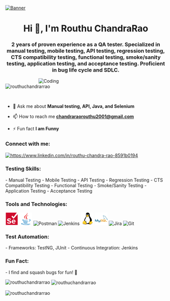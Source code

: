 [![Banner](https://www.scrutinysoft.com/img/testing.png)](https://github.com/routhuchandrarrao)

<h1 align="center">Hi 👋, I'm Routhu ChandraRao</h1>

<h3 align="center">2 years of proven experience as a QA tester. Specialized in manual testing, mobile testing, API testing, regression testing, CTS compatibility testing, functional testing, smoke/sanity testing, application testing, and acceptance testing. Proficient in bug life cycle and SDLC.</h3>

<img align="right" alt="Coding" width="400" src="https://cdn.dribbble.com/users/1162077/screenshots/3848914/programmer.gif">

<p align="left"> <img src="https://komarev.com/ghpvc/?username=routhuchandrarrao&label=Profile%20views&color=0e75b6&style=flat" alt="routhuchandrarrao" /> </p>

<p align="left"> <a href="https://twitter.com/" target="blank"><img src="https://img.shields.io/twitter/follow/?logo=twitter&style=for-the-badge" alt="" /></a> </p>

- 💬 Ask me about **Manual testing, API, Java, and Selenium**

- 📫 How to reach me **chandraraorouthu2001@gmail.com**

- ⚡ Fun fact **I am Funny**

<h3 align="left">Connect with me:</h3>
<p align="left">
  <a href="https://linkedin.com/in/https://www.linkedin.com/in/routhu-chandra-rao-8591b0194" target="blank"><img align="center" src="https://raw.githubusercontent.com/rahuldkjain/github-profile-readme-generator/master/src/images/icons/Social/linked-in-alt.svg" alt="https://www.linkedin.com/in/routhu-chandra-rao-8591b0194" height="30" width="40" /></a>
</p>

<h3 align="left">Testing Skills:</h3>
<p align="left">
  - Manual Testing
  - Mobile Testing
  - API Testing
  - Regression Testing
  - CTS Compatibility Testing
  - Functional Testing
  - Smoke/Sanity Testing
  - Application Testing
  - Acceptance Testing
</p>

<h3 align="left">Tools and Technologies:</h3>
<p align="left">
  <img src="https://raw.githubusercontent.com/devicons/devicon/master/icons/selenium/selenium-original.svg" alt="Selenium" width="40" height="40"/>
  <img src="https://raw.githubusercontent.com/devicons/devicon/master/icons/java/java-original.svg" alt="Java" width="40" height="40"/>
  <img src="https://www.vectorlogo.zone/logos/getpostman/getpostman-icon.svg" alt="Postman" width="40" height="40"/>
  <img src="https://www.vectorlogo.zone/logos/jenkins/jenkins-icon.svg" alt="Jenkins" width="40" height="40"/>
  <img src="https://raw.githubusercontent.com/devicons/devicon/master/icons/linux/linux-original.svg" alt="Linux" width="40" height="40"/>
  <img src="https://raw.githubusercontent.com/devicons/devicon/master/icons/mysql/mysql-original-wordmark.svg" alt="MySQL" width="40" height="40"/>
  <img src="https://www.vectorlogo.zone/logos/atlassian_jira/atlassian_jira-icon.svg" alt="Jira" width="40" height="40"/>
  <img src="https://www.vectorlogo.zone/logos/git-scm/git-scm-icon.svg" alt="Git" width="40" height="40"/>
</p>

<h3 align="left">Test Automation:</h3>
<p align="left">
  - Frameworks: TestNG, JUnit
  - Continuous Integration: Jenkins
</p>

<h3 align="left">Fun Fact:</h3>
<p align="left">
  - I find and squash bugs for fun! 🐛
</p>

<p><img align="left" src="https://github-readme-stats.vercel.app/api/top-langs?username=routhuchandrarrao&show_icons=true&locale=en&layout=compact" alt="routhuchandrarrao" /></p>

<p>&nbsp;<img align="center" src="https://github-readme-stats.vercel.app/api?username=routhuchandrarrao&show_icons=true&locale=en" alt="routhuchandrarrao" /></p>

<p><img align="center" src="https://github-readme-streak-stats.herokuapp.com/?user=routhuchandrarrao&" alt="routhuchandrarrao" /></p>
